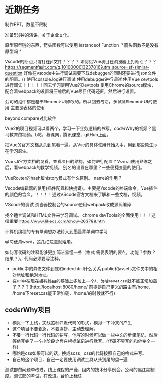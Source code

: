 # 近期任务

制作PPT，数量不限制

准备5分钟的演讲，关于企业文化。

原型原型链的东西，箭头函数可以使用 instanceof Function ？箭头函数不是没有原型吗？

Vscode的断点只能打在js文件？？？？
如何给Vue项目在浏览器上打断点？？？
https://segmentfault.com/q/1010000013237816?utm_source=sf-similar-question
好像在vscode中进行调试需要下载debugger的同时还要进行json文件的配置。()
使用console.log进行调试
使用debugger进行调试
使用Vue devtools进行调试！！！！！回去学习使用Vue的Devtools
使用Chrome的source模块，配合着webpack的设置将压缩后的Vue项目代码还原，然后进行设置。

公司的组件都是基于Element-UI修改的。所以回去的话，多试试Element-UI的使用
主要是表格的使用

beyond compare对比软件

Vue2的项目视频可以看两个，学习一下业务逻辑的书写。coderWhy的视频？黑马教育的视频。b站，慕课网，腾讯课堂，gitHub上面。

把Vue的官方文档从头到尾看一遍。从Vue的具体使用开始入手，用到那些原生js在学习原生。

Vue cli官方文档的观看，查看项目的结构，如何进行配置？Vue cli使用熟练之后，看webpack的教学视频。
别名的设置在哪里？一些便捷变量的使用。

VueRouter的hash和history模式有什么区别。   name的作用？

Vscode编辑器的使用(插件配置和快捷键)。主要是Vscode的终端命令。Vue插件的颜色的含义。！！！！通过VScode官方文档来了解和一些文档，视频。

VScode的调试
浏览器控制台的source使用webpack改成源码编译

找个适合调试和HTML文件来学习调试。
chrome devTools的全面使用！！！这很重要 https://www.likecs.com/show-263788.htm

计算机编程的专有单词想办法转入到墨墨背单词中学习

学习使用word，这几把玩意贼难用。

如何写代码的注释能够更加简洁易懂一些（格式 需要表明的要点，功能？参数？结果？）。代码必须要写注释。

* public中的静态文件到底和index.html什么关系.public和assets文件夹中的相对地址和绝对地址。
* 在url中在现在拥有路由的基础上多加上一个/，为啥reset.css就不能正常加载了？？？(http://localhost:8080/home/    前提是自己定义的路由有/home.   /home下reset.css能正常加载，/home/的时候就不行)

## coderWhy项目

* 模拟一下主线，支线这种开发代码的形式，模拟一下冲突的产生
* 这个项目不要着急，不要照抄，主动去理解。
* 不要一行代码一行代码的抄写，他写的时候可以做一些中文的步骤笔记，然后等他写完了一个小阶段之后在根据笔记进行默写。(代码不要写的和他完全一样)
* 哪怕是css如果可以的话，换成scss，css的代码按照自己的格式来写。
* 自己的这个项目，自己一定要使用调试工具从头到尾的盘一遍

测试部的问题单改进，线上课程的严谨，组内的技术分享例会。公司的黑红星制度。测试部的考试，在改进。台阶上标语